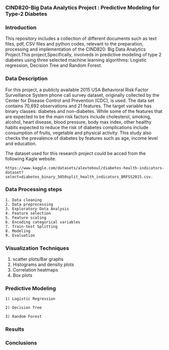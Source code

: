 

### CIND820-Big Data Analytics Project : Predictive Modeling for Type-2 Diabetes

### Introduction

This repository includes a collection of different documents such as text files, pdf, CSV files and python codes, relevant to the preparation, processing and implementation of the CIND820: Big Data Analytics Project.This project,Specifically,  involveds in predictive modeling of type 2 diabetes using three selected machine learning algorithms: Logistic regression, Decision Tree and Random Forest.

### Data Description

For this project, a publicly available 2015 USA Behavioral Risk Factor Surveillance System phone call survey dataset, originally collected by the Center for Disease Control and Prevention (CDC), is used.  The data set contains 70,692 observations and 21 features. The target variable has binary classes: diabetes and non-diabetes. While some of the features that are expected to be the main risk factors include cholesterol, smoking, alcohol, heart disease, blood pressure, body max index, other healthy habits expected to reduce the risk of diabetes complications include consumption of fruits, vegetable and physical activity. This study also checks the prevalence of diabetes by features such as age, income level and education.


The dataset used for this research project could be acced  from the following Kagle website.

    https://www.kaggle.com/datasets/alexteboul/diabetes-health-indicators-dataset?select=diabetes_binary_5050split_health_indicators_BRFSS2015.csv.

### Data Processing steps

    1. Data cleaning
    2. Data preprocessing
    3. Exploratory Data Analysis
    4. Feature selection
    5. Feature scaling
    6. Encoding categorical variables
    7. Train-test Splitting
    8. Modeling
    9. Evaluation


### Visualization Techniques

   1. scatter plots/Bar graphs
   2. Histograms and density plots
   3. Correlation heatmaps
   4. Box plots
   
### Predictive Modeling

    1) Logistic Regression

    2) Decision Tree

    3) Random Forest

### Results

### Conclusions
